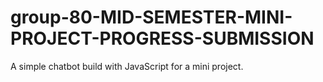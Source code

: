 # group-80-MID-SEMESTER-MINI-PROJECT-PROGRESS-SUBMISSION
A simple chatbot build with JavaScript for a mini project.
